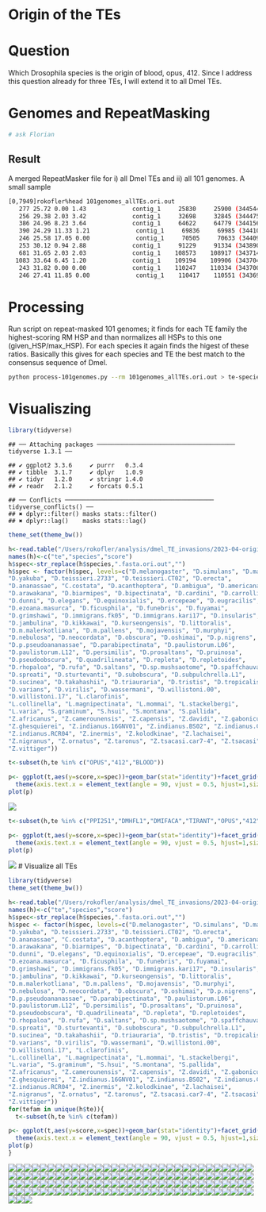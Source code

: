 Origin of the TEs
================

# Question

Which Drosophila species is the origin of blood, opus, 412. Since I
address this question already for three TEs, I will extend it to all
Dmel TEs.

# Genomes and RepeatMasking

``` bash
# ask Florian
```

## Result

A merged RepeatMasker file for i) all Dmel TEs and ii) all 101 genomes.
A small sample

``` bash
[0,7949]rokofler%head 101genomes_allTEs.ori.out
   277 25.72 0.00 1.43             contig_1     25830     25900 (34454495) C              BAGGINS     Unspecified  (1149)    4304    4235       C.costata.fasta.ori.out
   256 29.38 2.03 3.42             contig_1     32698     32845 (34447550) +                 INE1     Unspecified      29     174   (437)       C.costata.fasta.ori.out
   386 24.96 8.23 3.64             contig_1     64622     64779 (34415616) +                 INE1     Unspecified      10     174   (437)       C.costata.fasta.ori.out
   390 24.29 11.33 1.21             contig_1     69836     69985 (34410410) C                 INE1     Unspecified   (437)     174      10      C.costata.fasta.ori.out
   246 25.58 17.05 0.00             contig_1     70505     70633 (34409762) +                 INE1     Unspecified      24     174   (437)      C.costata.fasta.ori.out
   253 30.12 0.94 2.88             contig_1     91229     91334 (34389061) +               M14653     Unspecified    1021    1124   (162)       C.costata.fasta.ori.out
   681 31.65 2.03 2.03             contig_1    108573    108917 (34371478) C               DMCR1A     Unspecified   (447)    4023    3679       C.costata.fasta.ori.out
  1083 33.64 6.45 1.20             contig_1    109194    109906 (34370489) C               DMCR1A     Unspecified   (916)    3554    2805       C.costata.fasta.ori.out
   243 31.82 0.00 0.00             contig_1    110247    110334 (34370061) C               DMCR1A     Unspecified  (2018)    2452    2365       C.costata.fasta.ori.out
   246 27.41 11.85 0.00             contig_1    110417    110551 (34369844) +                 INE1     Unspecified      24     174   (437)      C.costata.fasta.ori.out
```

# Processing

Run script on repeat-masked 101 genomes; it finds for each TE family the
highest-scoring RM HSP and than normalizes all HSPs to this one
(given\_HSP/max\_HSP). For each species it again finds the higest of
these ratios. Basically this gives for each species and TE the best
match to the consensus sequence of Dmel.

``` bash
python process-101genomes.py --rm 101genomes_allTEs.ori.out > te-species-score.txt 
```

# Visualiszing

``` r
library(tidyverse)
```

    ## ── Attaching packages ─────────────────────────────────────── tidyverse 1.3.1 ──

    ## ✔ ggplot2 3.3.6     ✔ purrr   0.3.4
    ## ✔ tibble  3.1.7     ✔ dplyr   1.0.9
    ## ✔ tidyr   1.2.0     ✔ stringr 1.4.0
    ## ✔ readr   2.1.2     ✔ forcats 0.5.1

    ## ── Conflicts ────────────────────────────────────────── tidyverse_conflicts() ──
    ## ✖ dplyr::filter() masks stats::filter()
    ## ✖ dplyr::lag()    masks stats::lag()

``` r
theme_set(theme_bw())

h<-read.table("/Users/rokofler/analysis/dmel_TE_invasions/2023-04-origin-101-genomes-ro/te-species-score-cleaned.txt",header=F)
names(h)<-c("te","species","score")
h$spec<-str_replace(h$species,".fasta.ori.out","")
h$spec <- factor(h$spec, levels=c("D.melanogaster", "D.simulans", "D.mauritiana", "D.sechellia", 
"D.yakuba", "D.teissieri.2733", "D.teissieri.CT02", "D.erecta", 
"D.ananassae", "C.costata", "D.acanthoptera", "D.ambigua", "D.americana", 
"D.arawakana", "D.biarmipes", "D.bipectinata", "D.cardini", "D.carrolli", 
"D.dunni", "D.elegans", "D.equinoxialis", "D.ercepeae", "D.eugracilis", 
"D.ezoana.masurca", "D.ficusphila", "D.funebris", "D.fuyamai", 
"D.grimshawi", "D.immigrans.fk05", "D.immigrans.kari17", "D.insularis", 
"D.jambulina", "D.kikkawai", "D.kurseongensis", "D.littoralis", 
"D.m.malerkotliana", "D.m.pallens", "D.mojavensis", "D.murphyi", 
"D.nebulosa", "D.neocordata", "D.obscura", "D.oshimai", "D.p.nigrens", 
"D.p.pseudoananassae", "D.parabipectinata", "D.paulistorum.L06", 
"D.paulistorum.L12", "D.persimilis", "D.prosaltans", "D.pruinosa", 
"D.pseudoobscura", "D.quadrilineata", "D.repleta", "D.repletoides", 
"D.rhopaloa", "D.rufa", "D.saltans", "D.sp.mushsaotome", "D.spaffchauvacae", 
"D.sproati", "D.sturtevanti", "D.subobscura", "D.subpulchrella.L1", 
"D.sucinea", "D.takahashii", "D.triauraria", "D.tristis", "D.tropicalis", 
"D.varians", "D.virilis", "D.wassermani", "D.willistoni.00", 
"D.willistoni.17", "L.clarofinis", 
"L.collinella", "L.magnipectinata", "L.mommai", "L.stackelbergi", 
"L.varia", "S.graminum", "S.hsui", "S.montana", "S.pallida", 
"Z.africanus", "Z.camerounensis", "Z.capensis", "Z.davidi", "Z.gabonicus", 
"Z.ghesquierei", "Z.indianus.16GNV01", "Z.indianus.BS02", "Z.indianus.CDD18", 
"Z.indianus.RCR04", "Z.inermis", "Z.kolodkinae", "Z.lachaisei", 
"Z.nigranus", "Z.ornatus", "Z.taronus", "Z.tsacasi.car7-4", "Z.tsacasi", 
"Z.vittiger"))

t<-subset(h,te %in% c("OPUS","412","BLOOD"))

p<- ggplot(t,aes(y=score,x=spec))+geom_bar(stat="identity")+facet_grid(te~.)+
  theme(axis.text.x = element_text(angle = 90, vjust = 0.5, hjust=1,size=5))
plot(p)
```

![](01-ro-101genomes_files/figure-gfm/unnamed-chunk-4-1.png)<!-- -->

``` r
t<-subset(h,te %in% c("PPI251","DMHFL1","DMIFACA","TIRANT","OPUS","412","BLOOD"))

p<- ggplot(t,aes(y=score,x=spec))+geom_bar(stat="identity")+facet_grid(te~.)+
  theme(axis.text.x = element_text(angle = 90, vjust = 0.5, hjust=1,size=5))
plot(p)
```

![](01-ro-101genomes_files/figure-gfm/unnamed-chunk-4-2.png)<!-- --> \#
Visualize all TEs

``` r
library(tidyverse)
theme_set(theme_bw())

h<-read.table("/Users/rokofler/analysis/dmel_TE_invasions/2023-04-origin-101-genomes-ro/te-species-score-cleaned.txt",header=F)
names(h)<-c("te","species","score")
h$spec<-str_replace(h$species,".fasta.ori.out","")
h$spec <- factor(h$spec, levels=c("D.melanogaster", "D.simulans", "D.mauritiana", "D.sechellia", 
"D.yakuba", "D.teissieri.2733", "D.teissieri.CT02", "D.erecta", 
"D.ananassae", "C.costata", "D.acanthoptera", "D.ambigua", "D.americana", 
"D.arawakana", "D.biarmipes", "D.bipectinata", "D.cardini", "D.carrolli", 
"D.dunni", "D.elegans", "D.equinoxialis", "D.ercepeae", "D.eugracilis", 
"D.ezoana.masurca", "D.ficusphila", "D.funebris", "D.fuyamai", 
"D.grimshawi", "D.immigrans.fk05", "D.immigrans.kari17", "D.insularis", 
"D.jambulina", "D.kikkawai", "D.kurseongensis", "D.littoralis", 
"D.m.malerkotliana", "D.m.pallens", "D.mojavensis", "D.murphyi", 
"D.nebulosa", "D.neocordata", "D.obscura", "D.oshimai", "D.p.nigrens", 
"D.p.pseudoananassae", "D.parabipectinata", "D.paulistorum.L06", 
"D.paulistorum.L12", "D.persimilis", "D.prosaltans", "D.pruinosa", 
"D.pseudoobscura", "D.quadrilineata", "D.repleta", "D.repletoides", 
"D.rhopaloa", "D.rufa", "D.saltans", "D.sp.mushsaotome", "D.spaffchauvacae", 
"D.sproati", "D.sturtevanti", "D.subobscura", "D.subpulchrella.L1", 
"D.sucinea", "D.takahashii", "D.triauraria", "D.tristis", "D.tropicalis", 
"D.varians", "D.virilis", "D.wassermani", "D.willistoni.00", 
"D.willistoni.17", "L.clarofinis", 
"L.collinella", "L.magnipectinata", "L.mommai", "L.stackelbergi", 
"L.varia", "S.graminum", "S.hsui", "S.montana", "S.pallida", 
"Z.africanus", "Z.camerounensis", "Z.capensis", "Z.davidi", "Z.gabonicus", 
"Z.ghesquierei", "Z.indianus.16GNV01", "Z.indianus.BS02", "Z.indianus.CDD18", 
"Z.indianus.RCR04", "Z.inermis", "Z.kolodkinae", "Z.lachaisei", 
"Z.nigranus", "Z.ornatus", "Z.taronus", "Z.tsacasi.car7-4", "Z.tsacasi", 
"Z.vittiger"))
for(tefam in unique(h$te)){
  t<-subset(h,te %in% c(tefam))

p<- ggplot(t,aes(y=score,x=spec))+geom_bar(stat="identity")+facet_grid(te~.)+
  theme(axis.text.x = element_text(angle = 90, vjust = 0.5, hjust=1,size=5))
plot(p)
}
```

![](01-ro-101genomes_files/figure-gfm/unnamed-chunk-5-1.png)<!-- -->![](01-ro-101genomes_files/figure-gfm/unnamed-chunk-5-2.png)<!-- -->![](01-ro-101genomes_files/figure-gfm/unnamed-chunk-5-3.png)<!-- -->![](01-ro-101genomes_files/figure-gfm/unnamed-chunk-5-4.png)<!-- -->![](01-ro-101genomes_files/figure-gfm/unnamed-chunk-5-5.png)<!-- -->![](01-ro-101genomes_files/figure-gfm/unnamed-chunk-5-6.png)<!-- -->![](01-ro-101genomes_files/figure-gfm/unnamed-chunk-5-7.png)<!-- -->![](01-ro-101genomes_files/figure-gfm/unnamed-chunk-5-8.png)<!-- -->![](01-ro-101genomes_files/figure-gfm/unnamed-chunk-5-9.png)<!-- -->![](01-ro-101genomes_files/figure-gfm/unnamed-chunk-5-10.png)<!-- -->![](01-ro-101genomes_files/figure-gfm/unnamed-chunk-5-11.png)<!-- -->![](01-ro-101genomes_files/figure-gfm/unnamed-chunk-5-12.png)<!-- -->![](01-ro-101genomes_files/figure-gfm/unnamed-chunk-5-13.png)<!-- -->![](01-ro-101genomes_files/figure-gfm/unnamed-chunk-5-14.png)<!-- -->![](01-ro-101genomes_files/figure-gfm/unnamed-chunk-5-15.png)<!-- -->![](01-ro-101genomes_files/figure-gfm/unnamed-chunk-5-16.png)<!-- -->![](01-ro-101genomes_files/figure-gfm/unnamed-chunk-5-17.png)<!-- -->![](01-ro-101genomes_files/figure-gfm/unnamed-chunk-5-18.png)<!-- -->![](01-ro-101genomes_files/figure-gfm/unnamed-chunk-5-19.png)<!-- -->![](01-ro-101genomes_files/figure-gfm/unnamed-chunk-5-20.png)<!-- -->![](01-ro-101genomes_files/figure-gfm/unnamed-chunk-5-21.png)<!-- -->![](01-ro-101genomes_files/figure-gfm/unnamed-chunk-5-22.png)<!-- -->![](01-ro-101genomes_files/figure-gfm/unnamed-chunk-5-23.png)<!-- -->![](01-ro-101genomes_files/figure-gfm/unnamed-chunk-5-24.png)<!-- -->![](01-ro-101genomes_files/figure-gfm/unnamed-chunk-5-25.png)<!-- -->![](01-ro-101genomes_files/figure-gfm/unnamed-chunk-5-26.png)<!-- -->![](01-ro-101genomes_files/figure-gfm/unnamed-chunk-5-27.png)<!-- -->![](01-ro-101genomes_files/figure-gfm/unnamed-chunk-5-28.png)<!-- -->![](01-ro-101genomes_files/figure-gfm/unnamed-chunk-5-29.png)<!-- -->![](01-ro-101genomes_files/figure-gfm/unnamed-chunk-5-30.png)<!-- -->![](01-ro-101genomes_files/figure-gfm/unnamed-chunk-5-31.png)<!-- -->![](01-ro-101genomes_files/figure-gfm/unnamed-chunk-5-32.png)<!-- -->![](01-ro-101genomes_files/figure-gfm/unnamed-chunk-5-33.png)<!-- -->![](01-ro-101genomes_files/figure-gfm/unnamed-chunk-5-34.png)<!-- -->![](01-ro-101genomes_files/figure-gfm/unnamed-chunk-5-35.png)<!-- -->![](01-ro-101genomes_files/figure-gfm/unnamed-chunk-5-36.png)<!-- -->![](01-ro-101genomes_files/figure-gfm/unnamed-chunk-5-37.png)<!-- -->![](01-ro-101genomes_files/figure-gfm/unnamed-chunk-5-38.png)<!-- -->![](01-ro-101genomes_files/figure-gfm/unnamed-chunk-5-39.png)<!-- -->![](01-ro-101genomes_files/figure-gfm/unnamed-chunk-5-40.png)<!-- -->![](01-ro-101genomes_files/figure-gfm/unnamed-chunk-5-41.png)<!-- -->![](01-ro-101genomes_files/figure-gfm/unnamed-chunk-5-42.png)<!-- -->![](01-ro-101genomes_files/figure-gfm/unnamed-chunk-5-43.png)<!-- -->![](01-ro-101genomes_files/figure-gfm/unnamed-chunk-5-44.png)<!-- -->![](01-ro-101genomes_files/figure-gfm/unnamed-chunk-5-45.png)<!-- -->![](01-ro-101genomes_files/figure-gfm/unnamed-chunk-5-46.png)<!-- -->![](01-ro-101genomes_files/figure-gfm/unnamed-chunk-5-47.png)<!-- -->![](01-ro-101genomes_files/figure-gfm/unnamed-chunk-5-48.png)<!-- -->![](01-ro-101genomes_files/figure-gfm/unnamed-chunk-5-49.png)<!-- -->![](01-ro-101genomes_files/figure-gfm/unnamed-chunk-5-50.png)<!-- -->![](01-ro-101genomes_files/figure-gfm/unnamed-chunk-5-51.png)<!-- -->![](01-ro-101genomes_files/figure-gfm/unnamed-chunk-5-52.png)<!-- -->![](01-ro-101genomes_files/figure-gfm/unnamed-chunk-5-53.png)<!-- -->![](01-ro-101genomes_files/figure-gfm/unnamed-chunk-5-54.png)<!-- -->![](01-ro-101genomes_files/figure-gfm/unnamed-chunk-5-55.png)<!-- -->![](01-ro-101genomes_files/figure-gfm/unnamed-chunk-5-56.png)<!-- -->![](01-ro-101genomes_files/figure-gfm/unnamed-chunk-5-57.png)<!-- -->![](01-ro-101genomes_files/figure-gfm/unnamed-chunk-5-58.png)<!-- -->![](01-ro-101genomes_files/figure-gfm/unnamed-chunk-5-59.png)<!-- -->![](01-ro-101genomes_files/figure-gfm/unnamed-chunk-5-60.png)<!-- -->![](01-ro-101genomes_files/figure-gfm/unnamed-chunk-5-61.png)<!-- -->![](01-ro-101genomes_files/figure-gfm/unnamed-chunk-5-62.png)<!-- -->![](01-ro-101genomes_files/figure-gfm/unnamed-chunk-5-63.png)<!-- -->![](01-ro-101genomes_files/figure-gfm/unnamed-chunk-5-64.png)<!-- -->![](01-ro-101genomes_files/figure-gfm/unnamed-chunk-5-65.png)<!-- -->![](01-ro-101genomes_files/figure-gfm/unnamed-chunk-5-66.png)<!-- -->![](01-ro-101genomes_files/figure-gfm/unnamed-chunk-5-67.png)<!-- -->![](01-ro-101genomes_files/figure-gfm/unnamed-chunk-5-68.png)<!-- -->![](01-ro-101genomes_files/figure-gfm/unnamed-chunk-5-69.png)<!-- -->![](01-ro-101genomes_files/figure-gfm/unnamed-chunk-5-70.png)<!-- -->![](01-ro-101genomes_files/figure-gfm/unnamed-chunk-5-71.png)<!-- -->![](01-ro-101genomes_files/figure-gfm/unnamed-chunk-5-72.png)<!-- -->![](01-ro-101genomes_files/figure-gfm/unnamed-chunk-5-73.png)<!-- -->![](01-ro-101genomes_files/figure-gfm/unnamed-chunk-5-74.png)<!-- -->![](01-ro-101genomes_files/figure-gfm/unnamed-chunk-5-75.png)<!-- -->![](01-ro-101genomes_files/figure-gfm/unnamed-chunk-5-76.png)<!-- -->![](01-ro-101genomes_files/figure-gfm/unnamed-chunk-5-77.png)<!-- -->![](01-ro-101genomes_files/figure-gfm/unnamed-chunk-5-78.png)<!-- -->![](01-ro-101genomes_files/figure-gfm/unnamed-chunk-5-79.png)<!-- -->![](01-ro-101genomes_files/figure-gfm/unnamed-chunk-5-80.png)<!-- -->![](01-ro-101genomes_files/figure-gfm/unnamed-chunk-5-81.png)<!-- -->![](01-ro-101genomes_files/figure-gfm/unnamed-chunk-5-82.png)<!-- -->![](01-ro-101genomes_files/figure-gfm/unnamed-chunk-5-83.png)<!-- -->![](01-ro-101genomes_files/figure-gfm/unnamed-chunk-5-84.png)<!-- -->![](01-ro-101genomes_files/figure-gfm/unnamed-chunk-5-85.png)<!-- -->![](01-ro-101genomes_files/figure-gfm/unnamed-chunk-5-86.png)<!-- -->![](01-ro-101genomes_files/figure-gfm/unnamed-chunk-5-87.png)<!-- -->![](01-ro-101genomes_files/figure-gfm/unnamed-chunk-5-88.png)<!-- -->![](01-ro-101genomes_files/figure-gfm/unnamed-chunk-5-89.png)<!-- -->![](01-ro-101genomes_files/figure-gfm/unnamed-chunk-5-90.png)<!-- -->![](01-ro-101genomes_files/figure-gfm/unnamed-chunk-5-91.png)<!-- -->![](01-ro-101genomes_files/figure-gfm/unnamed-chunk-5-92.png)<!-- -->![](01-ro-101genomes_files/figure-gfm/unnamed-chunk-5-93.png)<!-- -->![](01-ro-101genomes_files/figure-gfm/unnamed-chunk-5-94.png)<!-- -->![](01-ro-101genomes_files/figure-gfm/unnamed-chunk-5-95.png)<!-- -->![](01-ro-101genomes_files/figure-gfm/unnamed-chunk-5-96.png)<!-- -->![](01-ro-101genomes_files/figure-gfm/unnamed-chunk-5-97.png)<!-- -->![](01-ro-101genomes_files/figure-gfm/unnamed-chunk-5-98.png)<!-- -->![](01-ro-101genomes_files/figure-gfm/unnamed-chunk-5-99.png)<!-- -->![](01-ro-101genomes_files/figure-gfm/unnamed-chunk-5-100.png)<!-- -->![](01-ro-101genomes_files/figure-gfm/unnamed-chunk-5-101.png)<!-- -->![](01-ro-101genomes_files/figure-gfm/unnamed-chunk-5-102.png)<!-- -->![](01-ro-101genomes_files/figure-gfm/unnamed-chunk-5-103.png)<!-- -->![](01-ro-101genomes_files/figure-gfm/unnamed-chunk-5-104.png)<!-- -->![](01-ro-101genomes_files/figure-gfm/unnamed-chunk-5-105.png)<!-- -->![](01-ro-101genomes_files/figure-gfm/unnamed-chunk-5-106.png)<!-- -->![](01-ro-101genomes_files/figure-gfm/unnamed-chunk-5-107.png)<!-- -->![](01-ro-101genomes_files/figure-gfm/unnamed-chunk-5-108.png)<!-- -->![](01-ro-101genomes_files/figure-gfm/unnamed-chunk-5-109.png)<!-- -->![](01-ro-101genomes_files/figure-gfm/unnamed-chunk-5-110.png)<!-- -->![](01-ro-101genomes_files/figure-gfm/unnamed-chunk-5-111.png)<!-- -->![](01-ro-101genomes_files/figure-gfm/unnamed-chunk-5-112.png)<!-- -->![](01-ro-101genomes_files/figure-gfm/unnamed-chunk-5-113.png)<!-- -->![](01-ro-101genomes_files/figure-gfm/unnamed-chunk-5-114.png)<!-- -->![](01-ro-101genomes_files/figure-gfm/unnamed-chunk-5-115.png)<!-- -->![](01-ro-101genomes_files/figure-gfm/unnamed-chunk-5-116.png)<!-- -->![](01-ro-101genomes_files/figure-gfm/unnamed-chunk-5-117.png)<!-- -->![](01-ro-101genomes_files/figure-gfm/unnamed-chunk-5-118.png)<!-- -->![](01-ro-101genomes_files/figure-gfm/unnamed-chunk-5-119.png)<!-- -->![](01-ro-101genomes_files/figure-gfm/unnamed-chunk-5-120.png)<!-- -->![](01-ro-101genomes_files/figure-gfm/unnamed-chunk-5-121.png)<!-- -->![](01-ro-101genomes_files/figure-gfm/unnamed-chunk-5-122.png)<!-- -->![](01-ro-101genomes_files/figure-gfm/unnamed-chunk-5-123.png)<!-- -->![](01-ro-101genomes_files/figure-gfm/unnamed-chunk-5-124.png)<!-- -->![](01-ro-101genomes_files/figure-gfm/unnamed-chunk-5-125.png)<!-- -->![](01-ro-101genomes_files/figure-gfm/unnamed-chunk-5-126.png)<!-- -->![](01-ro-101genomes_files/figure-gfm/unnamed-chunk-5-127.png)<!-- -->
